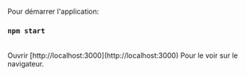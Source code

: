 Pour démarrer l'application:

### `npm start`

<br>
Ouvrir [http://localhost:3000](http://localhost:3000) Pour le voir sur le navigateur.
